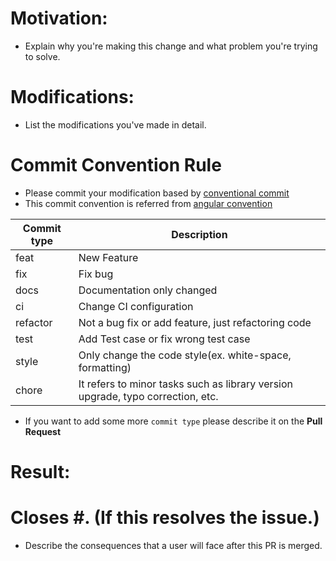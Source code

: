 # Motivation:

* Explain why you're making this change and what problem you're trying to solve.

# Modifications:

* List the modifications you've made in detail.

# Commit Convention Rule

* Please commit your modification based by [conventional commit](https://www.conventionalcommits.org/en/v1.0.0/)
* This commit convention is referred from [angular convention](https://github.com/angular/angular/blob/22b96b9/CONTRIBUTING.md#-commit-message-guidelines)

| Commit type | Description                                             |
|-------------|---------------------------------------------------------|
| feat        | New Feature                                             |
| fix         | Fix bug                                                 |
| docs        | Documentation only changed                              |
| ci          | Change CI configuration                                 |
| refactor    | Not a bug fix or add feature, just refactoring code     |
| test        | Add Test case or fix wrong test case                    |
| style       | Only change the code style(ex. white-space, formatting) |
| chore       | It refers to minor tasks such as library version upgrade, typo correction, etc. |

* If you want to add some more `commit type` please describe it on the **Pull Request**


# Result:

# Closes #. (If this resolves the issue.)
* Describe the consequences that a user will face after this PR is merged.
